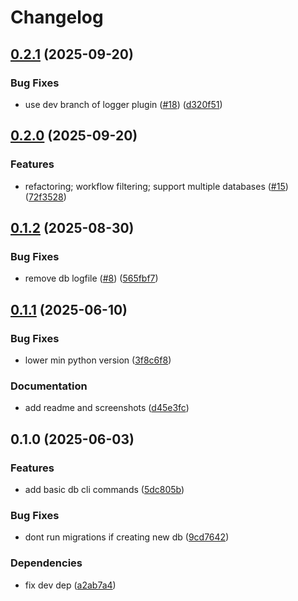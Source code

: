 # Changelog

## [0.2.1](https://github.com/cademirch/snkmt/compare/v0.2.0...v0.2.1) (2025-09-20)


### Bug Fixes

* use dev branch of logger plugin ([#18](https://github.com/cademirch/snkmt/issues/18)) ([d320f51](https://github.com/cademirch/snkmt/commit/d320f51d514733eb6b1c3b27aea56f7ad663fd6e))

## [0.2.0](https://github.com/cademirch/snkmt/compare/v0.1.2...v0.2.0) (2025-09-20)


### Features

* refactoring; workflow filtering; support multiple databases ([#15](https://github.com/cademirch/snkmt/issues/15)) ([72f3528](https://github.com/cademirch/snkmt/commit/72f35285995cf8ab1c23f59aca8821f7de5e42fe))

## [0.1.2](https://github.com/cademirch/snkmt/compare/v0.1.1...v0.1.2) (2025-08-30)


### Bug Fixes

* remove db logfile ([#8](https://github.com/cademirch/snkmt/issues/8)) ([565fbf7](https://github.com/cademirch/snkmt/commit/565fbf703a7689fd2ebafa597049c6d842a90510))

## [0.1.1](https://github.com/cademirch/snkmt/compare/v0.1.0...v0.1.1) (2025-06-10)


### Bug Fixes

* lower min python version ([3f8c6f8](https://github.com/cademirch/snkmt/commit/3f8c6f826c05bb902ec8eee5a53ee29327b7c650))


### Documentation

* add readme and screenshots ([d45e3fc](https://github.com/cademirch/snkmt/commit/d45e3fc71e4eb727182b8a98ddc881f045650b1a))

## 0.1.0 (2025-06-03)


### Features

* add basic db cli commands ([5dc805b](https://github.com/cademirch/snkmt/commit/5dc805b19b85627aeb52f61fb858332140fa111d))


### Bug Fixes

* dont run migrations if creating new db ([9cd7642](https://github.com/cademirch/snkmt/commit/9cd76423c368c4ad252b45b09b14e98d037a36d0))


### Dependencies

* fix dev dep ([a2ab7a4](https://github.com/cademirch/snkmt/commit/a2ab7a4ef964218261e20471f93b690d36bc868d))
